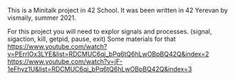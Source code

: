 This is a Minitalk project in 42 School. It was been written in 42 Yerevan by vismaily, summer 2021.

For this project you will need to explor signals and processes. (signal, sigaction, kill, getpid, pause, exit)
Some materials for that
https://www.youtube.com/watch?v=PErrlOx3LYE&list=RDCMUC6qj_bPq6tQ6hLwOBpBQ42Q&index=2
https://www.youtube.com/watch?v=jF-1eFhyz1U&list=RDCMUC6qj_bPq6tQ6hLwOBpBQ42Q&index=3
